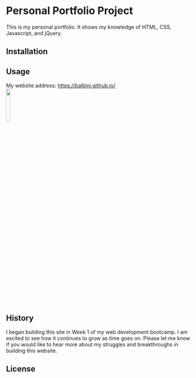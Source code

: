 # Personal Portfolio Project
This is my personal portfolio. It shows my knowledge of HTML, CSS, Javascript,
and jQuery.

## Installation


## Usage
My website address: https://balbini.github.io/
<br>
<img src = "https://pbs.twimg.com/profile_images/813584000082214912/5U3iZVs-.jpg" width="15%"/>

## History
I began building this site in Week 1 of my web development bootcamp. I am excited to see how it continues to grow as time goes on. Please let me know if you would like to hear more about my struggles and breakthroughs in building this website.

## License
